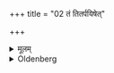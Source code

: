 +++
title = "02 तं तितर्पयिषेत्"

+++

<details><summary>मूलम्</summary>

तं तितर्पयिषेत् २
</details>

<details><summary>Oldenberg</summary>

2. He should try to satiate him.
</details>
